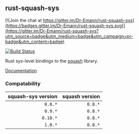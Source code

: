 ## rust-squash-sys

[![Join the chat at https://gitter.im/Dr-Emann/rust-squash-sys](https://badges.gitter.im/Dr-Emann/rust-squash-sys.svg)](https://gitter.im/Dr-Emann/rust-squash-sys?utm_source=badge&utm_medium=badge&utm_campaign=pr-badge&utm_content=badge)

[![Build Status](https://travis-ci.org/Dr-Emann/rust-squash-sys.svg?branch=master)](https://travis-ci.org/Dr-Emann/rust-squash-sys)

Rust sys-level bindings to the [squash](http://quixdb.github.io/squash/) library.

[Documentation](http://dr-emann.github.io/rust-squash-sys/)

### Compatability

| squash-sys version | squash version |
| -----------------: | --------------:|
| `0.8.*`            | `0.8.*`        |
| `0.9.*`            | `0.8.*`        |
| `0.10.*`           | `0.8.*`        |
| `1.0.*`            | `0.8.*`        |
